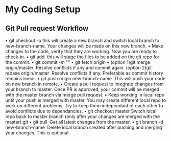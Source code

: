 # My Coding Setup
## Git Pull request Workflow

• git checkout -b <new-branch-name> this will create a new branch and switch local branch to new-branch-name. 
	Your changes will be made on this new branch.
	• Make changes to the code, verify that they are working. Now you are ready to check-in.
	• git add <updated-files>	 this will stage the files to be added on the git repo for the commit.
	• git commit -m "<add-a-commit message>"
	• git fetch origin
	• (option 1)git merge origin/master	 Resolve conflicts if any and commit again.
	(option 2)git rebase origin/master 	Resolve conflicts if any. Preferable as commit history remains linear.
	• git push origin new-branch-name 	This will push your code on new branch in remote.
	• Create a pull request to integrate changes from your branch to master. 
	Once PR is approved, your commit will be merged with the master branch via merge pull request.
	• Keep working in local repo until your push is merged with master. 
	You may create different local repo to work on different problems. 
	Try to keep them independant of each other to avoid conflicts due to dependancies.
	• git checkout master Switch local repo back to master branch (only after your changes are merged with the master).git
	• git pull 	Get all latest changes from the master.
	• git branch -d new-branch-name	 Delete local branch created after pushing and merging your changes. This is optional
